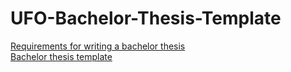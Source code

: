 # UFO-Bachelor-Thesis-Template

[Requirements for writing a bachelor thesis](Requirements-Bachelor-Thesis.pdf)  
[Bachelor thesis template](Bachelor-Thesis-Template.pdf)
